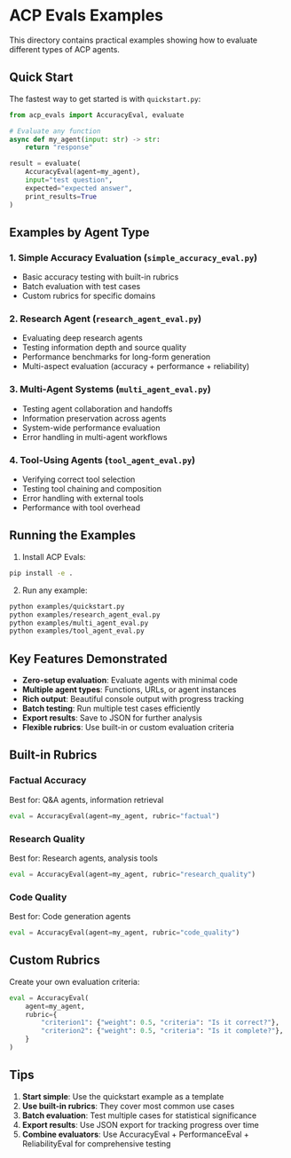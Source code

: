 # ACP Evals Examples

This directory contains practical examples showing how to evaluate different types of ACP agents.

## Quick Start

The fastest way to get started is with `quickstart.py`:

```python
from acp_evals import AccuracyEval, evaluate

# Evaluate any function
async def my_agent(input: str) -> str:
    return "response"

result = evaluate(
    AccuracyEval(agent=my_agent),
    input="test question",
    expected="expected answer",
    print_results=True
)
```

## Examples by Agent Type

### 1. Simple Accuracy Evaluation (`simple_accuracy_eval.py`)
- Basic accuracy testing with built-in rubrics
- Batch evaluation with test cases
- Custom rubrics for specific domains

### 2. Research Agent (`research_agent_eval.py`)
- Evaluating deep research agents
- Testing information depth and source quality
- Performance benchmarks for long-form generation
- Multi-aspect evaluation (accuracy + performance + reliability)

### 3. Multi-Agent Systems (`multi_agent_eval.py`)
- Testing agent collaboration and handoffs
- Information preservation across agents
- System-wide performance evaluation
- Error handling in multi-agent workflows

### 4. Tool-Using Agents (`tool_agent_eval.py`)
- Verifying correct tool selection
- Testing tool chaining and composition
- Error handling with external tools
- Performance with tool overhead

## Running the Examples

1. Install ACP Evals:
```bash
pip install -e .
```

2. Run any example:
```bash
python examples/quickstart.py
python examples/research_agent_eval.py
python examples/multi_agent_eval.py
python examples/tool_agent_eval.py
```

## Key Features Demonstrated

- **Zero-setup evaluation**: Evaluate agents with minimal code
- **Multiple agent types**: Functions, URLs, or agent instances
- **Rich output**: Beautiful console output with progress tracking
- **Batch testing**: Run multiple test cases efficiently
- **Export results**: Save to JSON for further analysis
- **Flexible rubrics**: Use built-in or custom evaluation criteria

## Built-in Rubrics

### Factual Accuracy
Best for: Q&A agents, information retrieval
```python
eval = AccuracyEval(agent=my_agent, rubric="factual")
```

### Research Quality
Best for: Research agents, analysis tools
```python
eval = AccuracyEval(agent=my_agent, rubric="research_quality")
```

### Code Quality
Best for: Code generation agents
```python
eval = AccuracyEval(agent=my_agent, rubric="code_quality")
```

## Custom Rubrics

Create your own evaluation criteria:
```python
eval = AccuracyEval(
    agent=my_agent,
    rubric={
        "criterion1": {"weight": 0.5, "criteria": "Is it correct?"},
        "criterion2": {"weight": 0.5, "criteria": "Is it complete?"},
    }
)
```

## Tips

1. **Start simple**: Use the quickstart example as a template
2. **Use built-in rubrics**: They cover most common use cases
3. **Batch evaluation**: Test multiple cases for statistical significance
4. **Export results**: Use JSON export for tracking progress over time
5. **Combine evaluators**: Use AccuracyEval + PerformanceEval + ReliabilityEval for comprehensive testing
